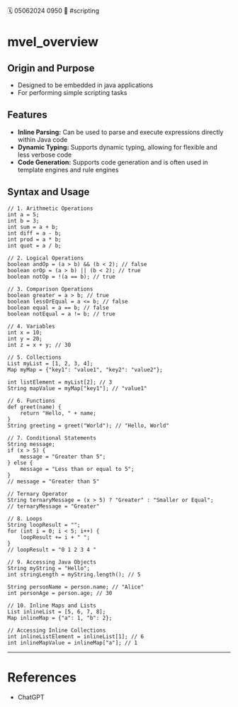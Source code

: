 🗓️ 05062024 0950
📎 #scripting

# mvel_overview

## Origin and Purpose

- Designed to be embedded in java applications
- For performing simple scripting tasks

## Features

- **Inline Parsing:** Can be used to parse and execute expressions directly within Java code
- **Dynamic Typing:** Supports dynamic typing, allowing for flexible and less verbose code
- **Code Generation:** Supports code generation and is often used in template engines and rule engines

## Syntax and Usage

```mvel
// 1. Arithmetic Operations
int a = 5;
int b = 3;
int sum = a + b;
int diff = a - b;
int prod = a * b;
int quot = a / b;

// 2. Logical Operations
boolean andOp = (a > b) && (b < 2); // false
boolean orOp = (a > b) || (b < 2); // true
boolean notOp = !(a == b); // true

// 3. Comparison Operations
boolean greater = a > b; // true
boolean lessOrEqual = a <= b; // false
boolean equal = a == b; // false
boolean notEqual = a != b; // true

// 4. Variables
int x = 10;
int y = 20;
int z = x + y; // 30

// 5. Collections
List myList = [1, 2, 3, 4];
Map myMap = {"key1": "value1", "key2": "value2"};

int listElement = myList[2]; // 3
String mapValue = myMap["key1"]; // "value1"

// 6. Functions
def greet(name) {
	return "Hello, " + name;
}
String greeting = greet("World"); // "Hello, World"

// 7. Conditional Statements
String message;
if (x > 5) {
	message = "Greater than 5";
} else {
	message = "Less than or equal to 5";
}
// message = "Greater than 5"

// Ternary Operator
String ternaryMessage = (x > 5) ? "Greater" : "Smaller or Equal";
// ternaryMessage = "Greater"

// 8. Loops
String loopResult = "";
for (int i = 0; i < 5; i++) {
	loopResult += i + " ";
}
// loopResult = "0 1 2 3 4 "

// 9. Accessing Java Objects
String myString = "Hello";
int stringLength = myString.length(); // 5

String personName = person.name; // "Alice"
int personAge = person.age; // 30

// 10. Inline Maps and Lists
List inlineList = [5, 6, 7, 8];
Map inlineMap = {"a": 1, "b": 2};

// Accessing Inline Collections
int inlineListElement = inlineList[1]; // 6
int inlineMapValue = inlineMap["a"]; // 1
```

---

# References

- ChatGPT
